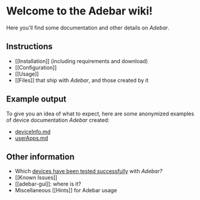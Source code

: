 # Welcome to the Adebar wiki!
Here you'll find some documentation and other details on *Adebar*.

## Instructions
* [[Installation]] (including requirements and download)
* [[Configuration]]
* [[Usage]]
* [[Files]] that ship with *Adebar*, and those created by it

## Example output
To give you an idea of what to expect, here are some anonymized examples of device documentation *Adebar* created:

* [deviceInfo.md](https://github.com/IzzySoft/Adebar/wiki/example-deviceInfo.md)
* [userApps.md](https://github.com/IzzySoft/Adebar/wiki/example-userApps.md)

## Other information
* Which [devices have been tested successfully](https://github.com/IzzySoft/Adebar/wiki/Tested-Devices) with *Adebar?*
* [[Known Issues]]
* [[adebar-gui]]: where is it?
* Miscellaneous [[Hints]] for Adebar usage

